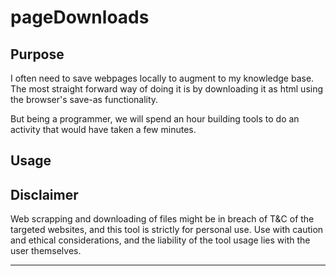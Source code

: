 
# pageDownloads

## Purpose
I often need to save webpages locally to augment to my knowledge base.
The most straight forward way of doing it is by downloading it as html using the browser's save-as functionality.

But being a programmer, we will spend an hour building tools to do an activity that would have taken a few minutes.

## Usage

## Disclaimer
Web scrapping and downloading of files might be in breach of T&C of the targeted websites, and this tool is strictly for personal use.
Use with caution and ethical considerations, and the liability of the tool usage lies with the user themselves.

---



